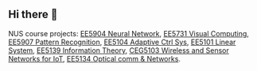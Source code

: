 ## Hi there 👋

NUS course projects: [EE5904 Neural Network](https://github.com/twilightxym/NUS-EE5904-Neural-Networks.git), [EE5731 Visual Computing](), [EE5907 Pattern Recognition](), [EE5104 Adaptive Ctrl Sys](), [EE5101 Linear System](), [EE5139 Information Theory](), [CEG5103 Wireless and Sensor Networks for IoT](), [EE5134 Optical comm & Networks]().







<!--
**twilightxym/twilightxym** is a ✨ _special_ ✨ repository because its `README.md` (this file) appears on your GitHub profile.

Here are some ideas to get you started:

- 🔭 I’m currently working on ...
- 🌱 I’m currently learning ...
- 👯 I’m looking to collaborate on ...
- 🤔 I’m looking for help with ...
- 💬 Ask me about ...
- 📫 How to reach me: ...
- 😄 Pronouns: ...
- ⚡ Fun fact: ...
-->

